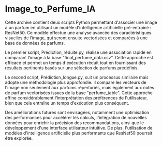 # Image_to_Perfume_IA

Cette archive contient deux scripts Python permettant d'associer une image à un parfum en utilisant un modèle d'intelligence artificielle pré-entrainé : ResNet50. Ce modèle effectue une analyse avancée des caractéristiques visuelles de l'image, qui seront ensuite vectorisées et comparées à une base de données de parfums.

Le premier script, Prédiction_réduite.py, réalise une association rapide en comparant l'image à la base "final_perfume_data.csv". Cette approche est efficace et permet un temps d'exécution réduit tout en fournissant des résultats pertinents basés sur une sélection de parfums prédéfinis.

Le second script, Prédiction_longue.py, suit un processus similaire mais adopte une méthodologie plus approfondie. Il compare les vecteurs de l'image non seulement aux parfums répertoriés, mais également aux notes de parfum vectorisées issues de la base "perfume_table". Cette approche affine considérablement l'interprétation des préférences de l'utilisateur, bien que cela entraîne un temps d'exécution plus conséquent.

Des améliorations futures sont envisagées, notamment une optimisation des performances pour accélérer les calculs, l'intégration de nouvelles données pour enrichir la précision des recommandations, ainsi que le développement d'une interface utilisateur intuitive. De plus, l'utilisation de modèles d'intelligence artificielle plus performants que ResNet50 pourrait être explorée.
